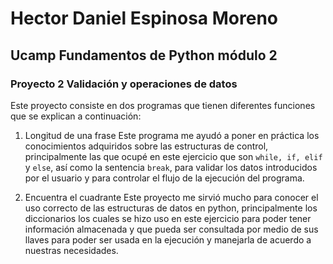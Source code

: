 # Hector Daniel Espinosa Moreno
## Ucamp Fundamentos de Python módulo 2

### Proyecto 2 Validación y operaciones de datos
Este proyecto consiste en dos programas que tienen diferentes funciones que se explican a continuación:

1. Longitud de una frase
   Este programa me ayudó a poner en práctica los conocimientos adquiridos sobre las estructuras de control, principalmente las que ocupé en este ejercicio que son `while, if, elif` y `else`, así como la sentencia `break`, para validar los datos introducidos por el usuario y para controlar el flujo de la ejecución del programa. 
   
3. Encuentra el cuadrante
   Este proyecto me sirvió mucho para conocer el uso correcto de las estructuras de datos en python, principalmente los diccionarios los cuales se hizo uso en este ejercicio para poder tener información almacenada y que pueda ser consultada por medio de sus llaves para poder ser usada en la ejecución y manejarla de acuerdo a nuestras necesidades.
